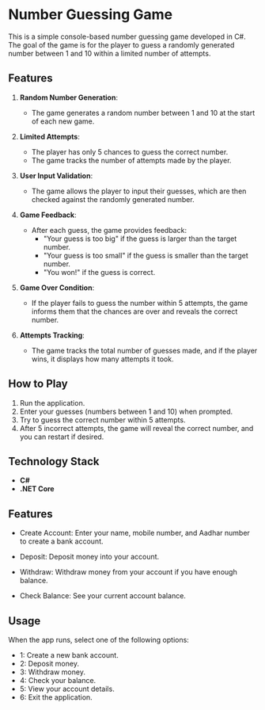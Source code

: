 # Number Guessing Game

This is a simple console-based number guessing game developed in C#. The goal of the game is for the player to guess a randomly generated number between 1 and 10 within a limited number of attempts.

## Features
1. **Random Number Generation**:
   - The game generates a random number between 1 and 10 at the start of each new game.
  
2. **Limited Attempts**:
   - The player has only 5 chances to guess the correct number.
   - The game tracks the number of attempts made by the player.

3. **User Input Validation**:
   - The game allows the player to input their guesses, which are then checked against the randomly generated number.
  
4. **Game Feedback**:
   - After each guess, the game provides feedback:
     - "Your guess is too big" if the guess is larger than the target number.
     - "Your guess is too small" if the guess is smaller than the target number.
     - "You won!" if the guess is correct.
  
5. **Game Over Condition**:
   - If the player fails to guess the number within 5 attempts, the game informs them that the chances are over and reveals the correct number.
   
6. **Attempts Tracking**:
   - The game tracks the total number of guesses made, and if the player wins, it displays how many attempts it took.

## How to Play
1. Run the application.
2. Enter your guesses (numbers between 1 and 10) when prompted.
3. Try to guess the correct number within 5 attempts.
4. After 5 incorrect attempts, the game will reveal the correct number, and you can restart if desired.

## Technology Stack
- **C#**
- **.NET Core**

## Features

- Create Account: Enter your name, mobile number, and Aadhar number to create a bank account.

- Deposit: Deposit money into your account.

- Withdraw: Withdraw money from your account if you have enough balance.

- Check Balance: See your current account balance.


## Usage 

When the app runs, select one of the following options:

- 1: Create a new bank account.
- 2: Deposit money.
- 3: Withdraw money.
- 4: Check your balance.
- 5: View your account details.
- 6: Exit the application.


